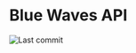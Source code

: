 # Blue Waves API

![Last commit](https://img.shields.io/github/last-commit/esentis/BlueWaves?style=for-the-badge)